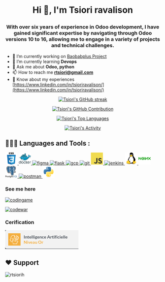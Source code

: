 
# <p align="center">Hi 👋, I'm Tsiori ravalison</p>
  
<h3 align="center">With over six years of experience in Odoo development, I have gained significant expertise by navigating through Odoo versions 10 to 16, allowing me to engage in a variety of projects and technical challenges.</h3>

- 🔭 I’m currently working on [Baobabplus Project](https://www.baobabplus.com/)
- 🌱 I’m currently learning **Devops**
- 💬 Ask me about **Odoo, python**
- 📫 How to reach me **rtsiori@gmail.com** 
- 📄 Know about my experiences [https://www.linkedin.com/in/tsioriravalison/](https://www.linkedin.com/in/tsioriravalison/)

<p align="center">
  <a href="https://github.com/tsiorimg">
    <img src="https://github-readme-streak-stats.herokuapp.com/?user=tsiorimg&theme=radical&border=7F3FBF&background=0D1117" alt="Tsiori's GitHub streak"/>
  </a>
</p>


<p align="center">
  <a href="https://github.com/tsiorimg">
    <img src="https://github-profile-summary-cards.vercel.app/api/cards/profile-details?username=tsiorimg&theme=radical" alt="Tsiori's GitHub Contribution"/>
  </a>
</p>

<p align="center">
  <a href="https://github.com/tsiorimg"><img alt="Tsiori's Top Languages" src="https://denvercoder1-github-readme-stats.vercel.app/api/top-langs/?username=tsiorimg&langs_count=8&layout=compact&theme=react&border_color=7F3FBF&bg_color=0D1117&title_color=F85D7F&icon_color=F8D866"/></a>
</p>
<P align="center">
 <a href="https://github.com/tsiorimg"><img alt="Tsiori's Activity" src="https://github-readme-activity-graph.vercel.app/graph?username=tsiorimg&custom_title=Tsiori's%20GitHub%20Activity%20Graph&bg_color=0D1117&color=7F3FBF&line=7F3FBF&point=7F3FBF&area_color=FFFFFF&title_color=FFFFFF&area=true"/></a>
</P>


## 🧑🏻‍💻 Languages and Tools : 

<p> <a href="https://www.w3schools.com/css/" target="_blank" rel="noreferrer"> <img src="https://raw.githubusercontent.com/devicons/devicon/master/icons/css3/css3-original-wordmark.svg" alt="css3" width="40" height="40"/> </a> <a href="https://www.docker.com/" target="_blank" rel="noreferrer"> <img src="https://raw.githubusercontent.com/devicons/devicon/master/icons/docker/docker-original-wordmark.svg" alt="docker" width="40" height="40"/> </a> <a href="https://www.figma.com/" target="_blank" rel="noreferrer"> <img src="https://www.vectorlogo.zone/logos/figma/figma-icon.svg" alt="figma" width="40" height="40"/> </a> <a href="https://flask.palletsprojects.com/" target="_blank" rel="noreferrer"> <img src="https://www.vectorlogo.zone/logos/pocoo_flask/pocoo_flask-icon.svg" alt="flask" width="40" height="40"/> </a> <a href="https://cloud.google.com" target="_blank" rel="noreferrer"> <img src="https://www.vectorlogo.zone/logos/google_cloud/google_cloud-icon.svg" alt="gcp" width="40" height="40"/> </a> <a href="https://git-scm.com/" target="_blank" rel="noreferrer"> <img src="https://www.vectorlogo.zone/logos/git-scm/git-scm-icon.svg" alt="git" width="40" height="40"/> </a> <a href="https://developer.mozilla.org/en-US/docs/Web/JavaScript" target="_blank" rel="noreferrer"> <img src="https://raw.githubusercontent.com/devicons/devicon/master/icons/javascript/javascript-original.svg" alt="javascript" width="40" height="40"/> </a> <a href="https://www.jenkins.io" target="_blank" rel="noreferrer"> <img src="https://www.vectorlogo.zone/logos/jenkins/jenkins-icon.svg" alt="jenkins" width="40" height="40"/> </a> <a href="https://www.linux.org/" target="_blank" rel="noreferrer"> <img src="https://raw.githubusercontent.com/devicons/devicon/master/icons/linux/linux-original.svg" alt="linux" width="40" height="40"/> </a> <a href="https://www.nginx.com" target="_blank" rel="noreferrer"> <img src="https://raw.githubusercontent.com/devicons/devicon/master/icons/nginx/nginx-original.svg" alt="nginx" width="40" height="40"/> </a> <a href="https://www.postgresql.org" target="_blank" rel="noreferrer"> <img src="https://raw.githubusercontent.com/devicons/devicon/master/icons/postgresql/postgresql-original-wordmark.svg" alt="postgresql" width="40" height="40"/> </a> <a href="https://postman.com" target="_blank" rel="noreferrer"> <img src="https://www.vectorlogo.zone/logos/getpostman/getpostman-icon.svg" alt="postman" width="40" height="40"/> </a> <a href="https://www.python.org" target="_blank" rel="noreferrer"> <img src="https://raw.githubusercontent.com/devicons/devicon/master/icons/python/python-original.svg" alt="python" width="40" height="40"/> </a></p>


### See me here
<a href="https://www.codingame.com/profile/3056bfe9629a558c84269880a7251fcb2934683" target="_blank" rel="noreferrer"> <img src="https://img.shields.io/badge/CodinGame-F2BB13.svg?style=for-the-badge&logo=CodinGame&logoColor=black" alt="codingame"/> </a>


<a href="https://www.codewars.com/users/tsiorimg" target="_blank" rel="noreferrer"> <img src="https://www.codewars.com/users/tsiorimg/badges/large" alt="codewar"/> </a>

### Cerification
<a href="https://www.codingame.com/certification/VSHr1aOKb0kPdNeXsMrNmw" target="_blank" rel="noreferrer"> <img src="./static/codinggame_gold_ia.png" alt="Certification CodinGame - AI - GOLD"/> </a>

## ❤️ Support  

<a href="https://www.buymeacoffee.com/tsiori"> 
<img align="left" src="https://cdn.buymeacoffee.com/buttons/v2/default-yellow.png" height="50" width="210" alt="rtsiorih" /></a></p><br><br><br>
        
